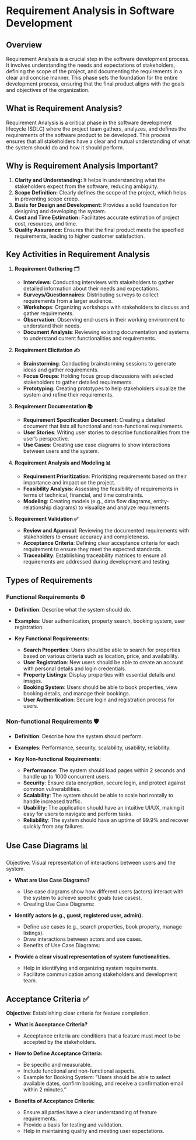 # Requirement Analysis in Software Development

## Overview

Requirement Analysis is a crucial step in the software development process. It involves understanding the needs and expectations of stakeholders, defining the scope of the project, and documenting the requirements in a clear and concise manner. This phase sets the foundation for the entire development process, ensuring that the final product aligns with the goals and objectives of the organization.

## What is Requirement Analysis?

Requirement Analysis is a critical phase in the software development lifecycle (SDLC) where the project team gathers, analyzes, and defines the requirements of the software product to be developed. This process ensures that all stakeholders have a clear and mutual understanding of what the system should do and how it should perform.

## Why is Requirement Analysis Important?

1. **Clarity and Understanding:** It helps in understanding what the stakeholders expect from the software, reducing ambiguity.
2. **Scope Definition:** Clearly defines the scope of the project, which helps in preventing scope creep.
3. **Basis for Design and Development:** Provides a solid foundation for designing and developing the system.
4. **Cost and Time Estimation:** Facilitates accurate estimation of project cost, resources, and time.
5. **Quality Assurance:** Ensures that the final product meets the specified requirements, leading to higher customer satisfaction.

## Key Activities in Requirement Analysis

1. **Requirement Gathering 🗂️**
   - **Interviews**: Conducting interviews with stakeholders to gather detailed information about their needs and expectations.
   - **Surveys/Questionnaires**: Distributing surveys to collect requirements from a larger audience.
   - **Workshops**: Organizing workshops with stakeholders to discuss and gather requirements.
   - **Observation**: Observing end-users in their working environment to understand their needs.
   - **Document Analysis**: Reviewing existing documentation and systems to understand current functionalities and requirements.

2. **Requirement Elicitation ✍️**
   - **Brainstorming**: Conducting brainstorming sessions to generate ideas and gather requirements.
   - **Focus Groups**: Holding focus group discussions with selected stakeholders to gather detailed requirements.
   - **Prototyping**: Creating prototypes to help stakeholders visualize the system and refine their requirements.

3. **Requirement Documentation 📚**
   - **Requirement Specification Document**: Creating a detailed document that lists all functional and non-functional requirements.
   - **User Stories**: Writing user stories to describe functionalities from the user’s perspective.
   - **Use Cases**: Creating use case diagrams to show interactions between users and the system.

4. **Requirement Analysis and Modeling 📊**
   - **Requirement Prioritization**: Prioritizing requirements based on their importance and impact on the project.
   - **Feasibility Analysis**: Assessing the feasibility of requirements in terms of technical, financial, and time constraints.
   - **Modeling**: Creating models (e.g., data flow diagrams, entity-relationship diagrams) to visualize and analyze requirements.

5. **Requirement Validation ✅**
   - **Review and Approval**: Reviewing the documented requirements with stakeholders to ensure accuracy and completeness.
   - **Acceptance Criteria**: Defining clear acceptance criteria for each requirement to ensure they meet the expected standards.
   - **Traceability**: Establishing traceability matrices to ensure all requirements are addressed during development and testing.

## Types of Requirements

### Functional Requirements ⚙️

- **Definition**: Describe what the system should do.
- **Examples**: User authentication, property search, booking system, user registration.

- **Key Functional Requirements:**

  - **Search Properties**: Users should be able to search for properties based on various criteria such as location, price, and availability.
  - **User Registration**: New users should be able to create an account with personal details and login credentials.
  - **Property Listings**: Display properties with essential details and images.
  - **Booking System**: Users should be able to book properties, view booking details, and manage their bookings.
  - **User Authentication**: Secure login and registration process for users.

### Non-functional Requirements 🛡️

- **Definition**: Describe how the system should perform.
- **Examples**: Performance, security, scalability, usability, reliability.

- **Key Non-functional Requirements:**

  - **Performance**: The system should load pages within 2 seconds and handle up to 1000 concurrent users.
  - **Security**: Ensure data encryption, secure login, and protect against common vulnerabilities.
  - **Scalability**: The system should be able to scale horizontally to handle increased traffic.
  - **Usability**: The application should have an intuitive UI/UX, making it easy for users to navigate and perform tasks.
  - **Reliability**: The system should have an uptime of 99.9% and recover quickly from any failures.

## Use Case Diagrams 📊

Objective: Visual representation of interactions between users and the system.

- **What are Use Case Diagrams?**

  - Use case diagrams show how different users (actors) interact with the system to achieve specific goals (use cases).
  - Creating Use Case Diagrams:

- **Identify actors (e.g., guest, registered user, admin).**
  - Define use cases (e.g., search properties, book property, manage listings).
  - Draw interactions between actors and use cases.
  - Benefits of Use Case Diagrams:

- **Provide a clear visual representation of system functionalities.**
  - Help in identifying and organizing system requirements.
  - Facilitate communication among stakeholders and development team.

## Acceptance Criteria ✅

**Objective**: Establishing clear criteria for feature completion.

- **What is Acceptance Criteria?**

  - Acceptance criteria are conditions that a feature must meet to be accepted by the stakeholders.

- **How to Define Acceptance Criteria:**

  - Be specific and measurable.
  - Include functional and non-functional aspects.
  - Example for Booking System: “Users should be able to select available dates, confirm booking, and receive a confirmation email within 2 minutes.”

- **Benefits of Acceptance Criteria:**

  - Ensure all parties have a clear understanding of feature requirements.
  - Provide a basis for testing and validation.
  - Help in maintaining quality and meeting user expectations.
